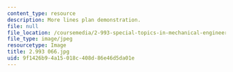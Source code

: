 ```yaml
---
content_type: resource
description: More lines plan demonstration.
file: null
file_location: /coursemedia/2-993-special-topics-in-mechanical-engineering-the-art-and-science-of-boat-design-january-iap-2007/9f1426b94a15018c408d86e46d5da01e_2993066.jpg
file_type: image/jpeg
resourcetype: Image
title: 2.993 066.jpg
uid: 9f1426b9-4a15-018c-408d-86e46d5da01e
---
```

